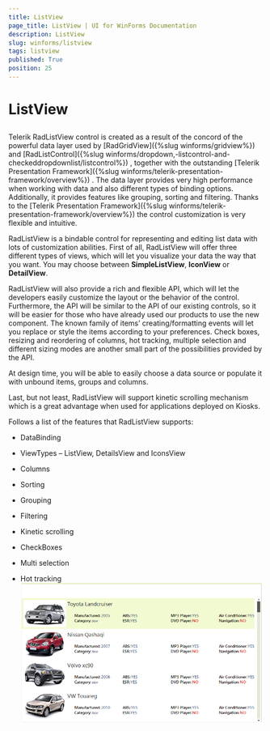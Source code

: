 ```yaml
---
title: ListView
page_title: ListView | UI for WinForms Documentation
description: ListView
slug: winforms/listview
tags: listview
published: True
position: 25
---
```


# ListView



## 

Telerik RadListView control is created as a result of the concord of the powerful data layer used by
          [RadGridView]({%slug winforms/gridview%})
          and
          [RadListControl]({%slug winforms/dropdown,-listcontrol-and-checkeddropdownlist/listcontrol%})
          , together with the outstanding
          [Telerik Presentation Framework]({%slug winforms/telerik-presentation-framework/overview%})
          . The data layer provides very high performance when working with data and also different types of binding
          options. Additionally, it provides features like grouping, sorting and filtering. Thanks to the
          [Telerik Presentation Framework]({%slug winforms/telerik-presentation-framework/overview%})
          the control customization is very flexible and intuitive.
        

RadListView is a bindable control for representing and editing list data with lots of customization abilities.
          First of all, RadListView will offer three different types of views, which will let you visualize your data
          the way that you want. You may choose between __SimpleListView__,
          __IconView__ or __DetailView__.
        

RadListView will also provide a rich and flexible API, which will let the developers easily customize
          the layout or the behavior of the control. Furthermore, the API will be similar to the API of our existing controls,
          so it will be easier for those who have already used our products to use the new component. The known family of items’
          creating/formatting events will let you replace or style the items according to your preferences. Check boxes,
          resizing and reordering of columns, hot tracking, multiple selection and different sizing modes are another small
          part of the possibilities provided by the API.
        

At design time, you will be able to easily choose a data source or populate it with unbound items, groups and columns.
        

Last, but not least, RadListView will support kinetic scrolling mechanism which is a great advantage when used for applications deployed on Kiosks.
        

Follows a list of the features that RadListView supports:
        

* DataBinding

* ViewTypes – ListView, DetailsView and IconsView

* Columns

* Sorting

* Grouping

* Filtering

* Kinetic scrolling

* CheckBoxes

* Multi selection

* Hot tracking![listview-overview 001](images/listview-overview001.png)
